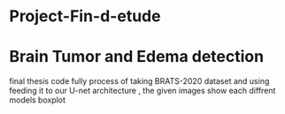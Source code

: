 # Project-Fin-d-etude
<h1>Brain Tumor and Edema detection</h1>

final thesis code fully process of taking BRATS-2020 dataset and using feeding it to our U-net architecture , the given images show each diffrent models boxplot 
